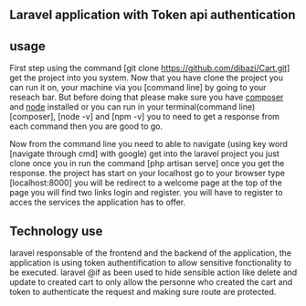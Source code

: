 
## Laravel application with Token api authentication



## usage

First step using the command [git clone https://github.com/dibazi/Cart.git] get the project into you system.
Now that you have clone the project you can run it on, your machine via you [command line] by going to your reseach bar.
But before doing that please make sure you have [composer](https://getcomposer.org) and [node](https://nodejs.org) installed
or you can run in your terminal(command line) [composer], [node -v] and [npm -v] you to need to get a response from each command 
then you are good to go.

Now from the command line you need to able to navigate (using key word [navigate through cmd] with google) get into the laravel 
project you just clone once you in run the command [php artisan serve] once you get the response. the project has start on your 
localhost go to your browser type [localhost:8000] you will be redirect to a welcome page at the top of the page you will find 
two links login and register. you will have to register to acces the services the application has to offer.

## Technology use

laravel responsable of the frontend and the backend of the application, the application is using token authentification to allow 
sensitive fonctionality to be executed.
laravel @if as been used to hide sensible action like delete and update to created cart to only allow the personne who created the cart and token 
to authenticate the request and making sure route are protected.

